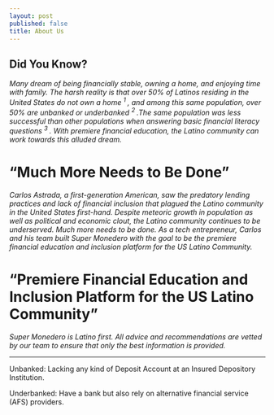```yaml
---
layout: post
published: false
title: About Us
---
```


## Did You Know? 

_Many dream of being financially stable, owning a home, and enjoying time with family. The harsh reality is that over 50% of Latinos residing in the United States do not own a home <sup> 1 </sup>, and among this same population, over 50% are unbanked or underbanked <sup> 2 </sup>.The same population was less successful than other populations when answering basic financial literacy questions <sup> 3 </sup>.  With premiere financial education, the Latino community can work towards this alluded dream._

# **“Much More Needs to Be Done”**
 
_Carlos Astrada, a first-generation American, saw the predatory lending practices and lack of financial inclusion that plagued the Latino community in the United States first-hand. Despite meteoric growth in population as well as political and economic clout, the Latino community continues to be underserved.  Much more needs to be done. As a tech entrepreneur, Carlos and his team built Super Monedero with the goal to be the premiere financial education and inclusion platform for the US Latino Community._ 

# **“Premiere Financial Education and Inclusion Platform for the US Latino Community”**

_Super Monedero is Latino first. All advice and recommendations are vetted by our team to ensure that only the best information is provided._


____________________________________________________________________________________________________________
[1]: http://hispanicwealthproject.org/shhr/2015-SHHR-FINAL-FF.pdf
[2]: https://www.fdic.gov/householdsurvey/2015/2015execsumm.pdf
[3]: https://www.fdic.gov/householdsurvey/2015/2015execsumm.pdf 

Unbanked: Lacking any kind of Deposit Account at an Insured Depository Institution. 

Underbanked: Have a bank but also rely on alternative financial service (AFS) providers.
